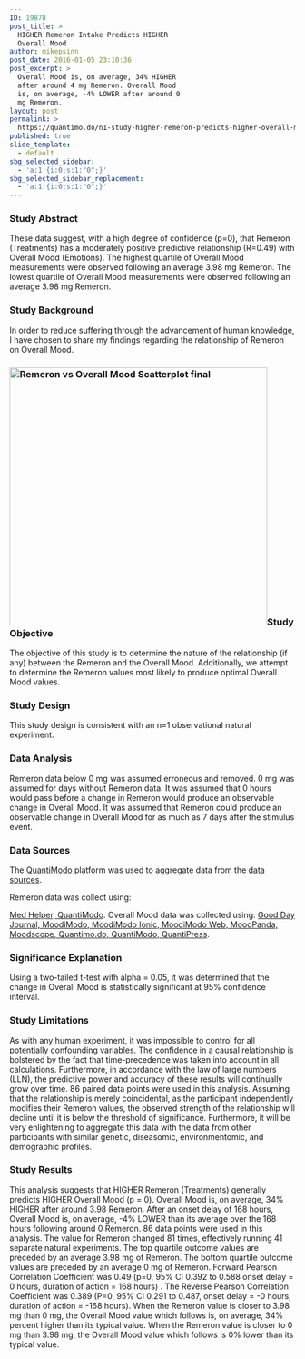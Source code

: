 ```yaml
---
ID: 19878
post_title: >
  HIGHER Remeron Intake Predicts HIGHER
  Overall Mood
author: mikepsinn
post_date: 2016-01-05 23:10:36
post_excerpt: >
  Overall Mood is, on average, 34% HIGHER
  after around 4 mg Remeron. Overall Mood
  is, on average, -4% LOWER after around 0
  mg Remeron.
layout: post
permalink: >
  https://quantimo.do/n1-study-higher-remeron-predicts-higher-overall-mood/
published: true
slide_template:
  - default
sbg_selected_sidebar:
  - 'a:1:{i:0;s:1:"0";}'
sbg_selected_sidebar_replacement:
  - 'a:1:{i:0;s:1:"0";}'
---
```

### Study Abstract

<p class="ng-binding">
  These data suggest, with a high degree of confidence (p=0), that Remeron (Treatments) has a moderately positive predictive relationship (R=0.49) with Overall Mood (Emotions). The highest quartile of Overall Mood measurements were observed following an average 3.98 mg Remeron. The lowest quartile of Overall Mood measurements were observed following an average 3.98 mg Remeron.
</p>

### Study Background

<p class="ng-binding">
  In order to reduce suffering through the advancement of human knowledge, I have chosen to share my findings regarding the relationship of Remeron on Overall Mood.
</p>

### <a href="https://quantimo.do/wp-content/uploads/2016/01/Remeron-vs-Overall-Mood-Scatterplot-final.png" rel="attachment wp-att-19993"><img class="size-full wp-image-19993 alignright" src="https://quantimo.do/wp-content/uploads/2016/01/Remeron-vs-Overall-Mood-Scatterplot-final.png" alt="Remeron vs Overall Mood Scatterplot final" width="454" height="454" /></a>Study Objective

<p class="ng-binding">
  The objective of this study is to determine the nature of the relationship (if any) between the Remeron and the Overall Mood. Additionally, we attempt to determine the Remeron values most likely to produce optimal Overall Mood values.
</p>

### Study Design

<p class="ng-binding">
  This study design is consistent with an n=1 observational natural experiment.
</p>

### Data Analysis

<p class="ng-binding">
  Remeron data below 0 mg was assumed erroneous and removed. 0 mg was assumed for days without Remeron data. It was assumed that 0 hours would pass before a change in Remeron would produce an observable change in Overall Mood. It was assumed that Remeron could produce an observable change in Overall Mood for as much as 7 days after the stimulus event.
</p>

### Data Sources

<p class="ng-binding">
  The <a href="https://quantimo.do/">QuantiModo</a> platform was used to aggregate data from the <a href="https://quantimo.do/data-sources">data sources</a>.
</p> Remeron data was collect using: 

[Med Helper, QuantiModo][1]. Overall Mood data was collected using: [Good Day Journal, MoodiModo, MoodiModo Ionic, MoodiModo Web, MoodPanda, Moodscope, Quantimo.do, QuantiModo, QuantiPress][1]. 
### Significance Explanation

<p class="ng-binding">
  Using a two-tailed t-test with alpha = 0.05, it was determined that the change in Overall Mood is statistically significant at 95% confidence interval.
</p>

### Study Limitations

<p class="ng-binding">
  As with any human experiment, it was impossible to control for all potentially confounding variables. The confidence in a causal relationship is bolstered by the fact that time-precedence was taken into account in all calculations. Furthermore, in accordance with the law of large numbers (LLN), the predictive power and accuracy of these results will continually grow over time. 86 paired data points were used in this analysis. Assuming that the relationship is merely coincidental, as the participant independently modifies their Remeron values, the observed strength of the relationship will decline until it is below the threshold of significance. Furthermore, it will be very enlightening to aggregate this data with the data from other participants with similar genetic, diseasomic, environmentomic, and demographic profiles.
</p>

### Study Results

<p class="ng-binding">
  This analysis suggests that HIGHER Remeron (Treatments) generally predicts HIGHER Overall Mood (p = 0). Overall Mood is, on average, 34% HIGHER after around 3.98 Remeron. After an onset delay of 168 hours, Overall Mood is, on average, -4% LOWER than its average over the 168 hours following around 0 Remeron. 86 data points were used in this analysis. The value for Remeron changed 81 times, effectively running 41 separate natural experiments. The top quartile outcome values are preceded by an average 3.98 mg of Remeron. The bottom quartile outcome values are preceded by an average 0 mg of Remeron. Forward Pearson Correlation Coefficient was 0.49 (p=0, 95% CI 0.392 to 0.588 onset delay = 0 hours, duration of action = 168 hours) . The Reverse Pearson Correlation Coefficient was 0.389 (P=0, 95% CI 0.291 to 0.487, onset delay = -0 hours, duration of action = -168 hours). When the Remeron value is closer to 3.98 mg than 0 mg, the Overall Mood value which follows is, on average, 34% percent higher than its typical value. When the Remeron value is closer to 0 mg than 3.98 mg, the Overall Mood value which follows is 0% lower than its typical value.
</p>

 [1]: https://quantimo.do/data-sources